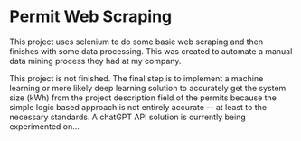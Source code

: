 # Permit Web Scraping

This project uses selenium to do some basic web scraping and then finishes with some data processing. This was created to automate a manual data mining process they had at my company.

This project is not finished. The final step is to implement a machine learning or more likely deep learning solution to accurately get the system size (kWh) from the project description field of the permits because the simple logic based approach is not entirely accurate -- at least to the necessary standards. A chatGPT API solution is currently being experimented on...